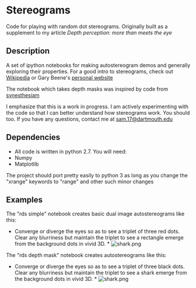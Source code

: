 Stereograms
=======
Code for playing with random dot stereograms. Originally built as a supplement to my article *Depth perception: more than meets the eye*

Description
-----------
A set of ipython notebooks for making autostereogram demos and generally exploring their properties. For a good intro to stereograms, check out [Wikipedia](https://en.wikipedia.org/wiki/Autostereogram) or Gary Beene's [personal website](http://www.garybeene.com/stereo/rds-over.htm)

The notebook which takes depth masks was inspired by code from [synesthesiam](https://github.com/synesthesiam/magicpy)

I emphasize that this is a work in progress. I am actively experimenting with the code so that I can better understand how stereograms work. You should too. If you have any questions, contact me at sam.17@dartmouth.edu

Dependencies
--------
* All code is written in python 2.7. You will need:
 * Numpy
 * Matplotlib

The project should port pretty easily to python 3 as long as you change the "xrange" keywords to "range" and other such minor changes

Examples
--------
The "rds simple" notebook creates basic dual image autostereograms like this:

* Converge or diverge the eyes so as to see a triplet of three red dots. Clear any blurriness but maintain the triplet to see a rectangle emerge from the background dots in vivid 3D. *
![shark.png](https://raw.github.com/samjgrey3/stereograms/master/examples/static_dual_example.png)

The "rds depth mask" notebook creates autostereograms like this:

* Converge or diverge the eyes so as to see a triplet of three black dots. Clear any blurriness but maintain the triplet to see a shark emerge from the background dots in vivid 3D. *
![shark.png](https://raw.github.com/samjgrey3/stereograms/master/examples/static_shark_example.png)

